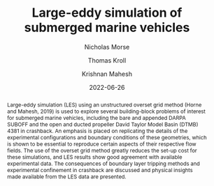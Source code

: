 ---
title: "Large-eddy simulation of submerged marine vehicles"
author: [Nicholas Morse, Thomas Kroll, Krishnan Mahesh]
collection: publications
category: conference_papers
permalink: /publication/2022-06-26-large-eddy-simulation-of-submerged-marine-vehicles
abstract: Large-eddy simulation (LES) using an unstructured overset grid method (Horne and Mahesh, 2019) is used to explore several building-block problems of interest for submerged marine vehicles, including the bare and appended DARPA SUBOFF and the open and ducted propeller David Taylor Model Basin (DTMB) 4381 in crashback. An emphasis is placed on replicating the details of the experimental configurations and boundary conditions of these geometries, which is shown to be essential to reproduce certain aspects of their respective flow fields. The use of the overset grid method greatly reduces the set-up cost for these simulations, and LES results show good agreement with available experimental data. The consequences of boundary layer tripping methods and experimental confinement in crashback are discussed and physical insights made available from the LES data are presented.
date: 2022-06-26
venue: '34th Symposium on Naval Hydrodynamics'
paperurl: '/files/large-eddy-simulation-of-submerged-marine-vehicles.pdf'
citation: 'Morse, N., Kroll, T., & Mahesh, K. (2022). &quot;Large-eddy simulation of submerged marine vehicles&quot; <i>34th Symposium on Naval Hydrodynamics</i>. Washington, DC, USA.'
---